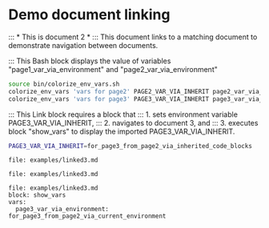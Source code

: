 # Demo document linking

::: * This is document 2 *
::: This document links to a matching document to demonstrate navigation between documents.

::: This Bash block displays the value of variables "page1_var_via_environment" and "page2_var_via_environment"

```bash :show_vars
source bin/colorize_env_vars.sh
colorize_env_vars 'vars for page2' PAGE2_VAR_VIA_INHERIT page2_var_via_environment
colorize_env_vars 'vars for page3' PAGE3_VAR_VIA_INHERIT page3_var_via_environment
```

::: This Link block requires a block that
::: 1. sets environment variable PAGE3_VAR_VIA_INHERIT,
::: 2. navigates to document 3, and
::: 3. executes block "show_vars" to display the imported PAGE3_VAR_VIA_INHERIT.

```bash :(vars3)
PAGE3_VAR_VIA_INHERIT=for_page3_from_page2_via_inherited_code_blocks
```

```link :linked3 +(vars3)
file: examples/linked3.md
```

```link :(linked3) +(vars3)
file: examples/linked3.md
```

```link :linked3_import_vars +(vars3)
file: examples/linked3.md
block: show_vars
vars:
  page3_var_via_environment: for_page3_from_page2_via_current_environment
```
